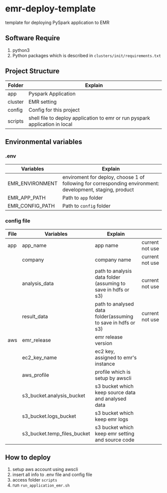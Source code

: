 # emr-deploy-template
template for deploying PySpark application to EMR


## Software Require

1. python3
2. Python packages which is described in `clusters/init/requirements.txt`
## Project Structure

|Folder|Explain|
|---|---|
|app|Pyspark Application|
|cluster|EMR setting|
|config|Config for this project|
|scripts|shell file to deploy application to emr or run pyspark application in local|


## Environmental variables

### .env 

|Variables|Explain|
|---|---|
|EMR_ENVIRONMENT|enviroment for deploy, choose 1 of following for corresponding environment: development, staging, product|
|EMR_APP_PATH|Path to `app` folder|
|EMR_CONFIG_PATH|Path to `config` folder|

### config file

|File|Variables|Explain| |
|---|---|---|---|
|app|app_name|app name|current not use|
|   |company|company name|current not use|
|   |analysis_data|path to analysis data folder (assuming to save in hdfs or s3) |current not use|
|   |result_data|path to analysed data folder(assuming to save in hdfs or s3) |current not use|
|aws|emr_release|emr release version||
|   |ec2_key_name|ec2 key, assigned to emr's instance|
|   |aws_profile|profile which is setup by awscli|
|   |s3_bucket.analysis_bucket|s3 bucket which keep source data and analysed data|
|   |s3_bucket.logs_bucket|s3 bucket which keep emr logs|
|   |s3_bucket.temp_files_bucket|s3 bucket which keep emr setting and source code|

## How to deploy

1. setup aws account using awscli
1. insert all info to .env file and config file
1. access folder `scripts`
1. run `run_application_emr.sh` 